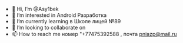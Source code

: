 - 👋 Hi, I’m @Asy1bek
- 👀 I’m interested in  Android Разработка
- 🌱 I’m currently learning  в  Школе  лицей  №89
- 💞️ I’m looking to collaborate on 
- 📫 How to reach me  номер  "+77475392588 ,  почта  pniazp@mail.ru

<!---
Asy1bek/Asy1bek is a ✨ special ✨ repository because its `README.md` (this file) appears on your GitHub profile.
You can click the Preview link to take a look at your changes.
--->
